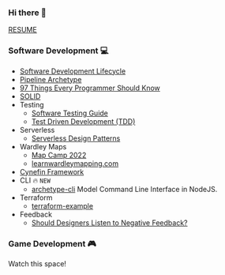 ### Hi there 👋

[RESUME](https://github.com/davidegaspar/davidegaspar/blob/master/RESUME.md)

### Software Development :computer:

- [Software Development Lifecycle](architecture/sdlc.md)
- [Pipeline Archetype](./architecture/pipeline.md)
- [97 Things Every Programmer Should Know](https://github.com/97-things/97-things-every-programmer-should-know/blob/master/en/SUMMARY.md)
- [SOLID](https://www.digitalocean.com/community/conceptual-articles/s-o-l-i-d-the-first-five-principles-of-object-oriented-design)
- Testing
  - [Software Testing Guide](https://martinfowler.com/testing/)
  - [Test Driven Development (TDD)](https://martinfowler.com/bliki/TestDrivenDevelopment.html)
- Serverless
  - [Serverless Design Patterns](https://architectelevator.com/cloud/serverless-design-patterns/)
- Wardley Maps
  - [Map Camp 2022](https://www.youtube.com/playlist?list=PLObxQv1DxIgu5kILr7X1s9T_MOWCauyck)
  - [learnwardleymapping.com](https://learnwardleymapping.com/)
- [Cynefin Framework](https://thecynefin.co/about-us/about-cynefin-framework/)
- CLI :fire: `NEW`
  - [archetype-cli](https://github.com/davidegaspar/archetype-cli) Model Command Line Interface in NodeJS.
- Terraform
  - [terraform-example](https://github.com/davidegaspar/terraform-example)
- Feedback
  - [Should Designers Listen to Negative Feedback?](https://www.youtube.com/watch?v=P05ONfLOqmY)

<!--
DDD
Doctrine
SOLID
make things visible
boy scout rule
evolution of runbooks, doc, script, arch
-->

### Game Development :video_game:

Watch this space!

<!-- - [itch.io](https://davidegaspar.itch.io/) -->

